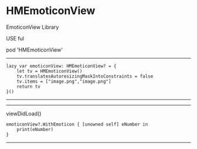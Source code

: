 # HMEmoticonView
EmoticonView Library


USE ful 

pod 'HMEmoticonView'


---

    lazy var emoticonView: HMEmoticonView? = {
        let tv = HMEmoticonView()
        tv.translatesAutoresizingMaskIntoConstraints = false
        tv.items = ["image.png","image.png"]
        return tv
    }()

---

---

viewDidLoad()

    emoticonView?.WithEmoticon { [unowned self] eNumber in
        print(eNumber)
    }

---
